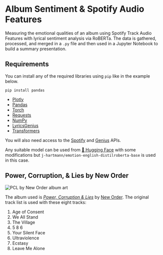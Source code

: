 # Album Sentiment & Spotify Audio Features
Measuring the emotional qualities of an album using Spotify Track Audio Features with lyrical sentiment analysis via RoBERTa. The data is gathered,
processed, and merged in a `.py` file and then used in a Jupyter Notebook to build a summary presentation. 

## Requirements
You can install any of the required libraries using `pip` like in the example below.

`pip install pandas`

- [Plotly](https://pypi.org/project/plotly/)
- [Pandas](https://pypi.org/project/pandas/)
- [Torch](https://pypi.org/project/torch/)
- [Requests](https://pypi.org/project/requests/)
- [NumPy](https://pypi.org/project/numpy/)
- [LyricsGenius](https://pypi.org/project/lyricsgenius/)
- [Transformers](https://pypi.org/project/transformers/)

You will also need access to the [Spotify](https://developer.spotify.com/documentation/web-api/quick-start/) and [Genius](https://docs.genius.com/) APIs. 

Any suitable model can be used from [🤗 Hugging Face](https://huggingface.co/) with some modifications but `j-hartmann/emotion-english-distilroberta-base` is used in this case.

## Power, Corruption, & Lies by New Order
![PCL by New Order album art](https://cps-static.rovicorp.com/3/JPG_500/MI0003/239/MI0003239337.jpg)

The album used is [*Power, Corruption & Lies*](https://en.wikipedia.org/wiki/Power,_Corruption_%26_Lies) by [New Order](https://en.wikipedia.org/wiki/New_Order_(band)). The original track list is used with these eight tracks:
1. Age of Consent 
2. We All Stand
3. The Village
4. 5 8 6
5. Your Silent Face
6. Ultraviolence
7. Ecstasy
8. Leave Me Alone
